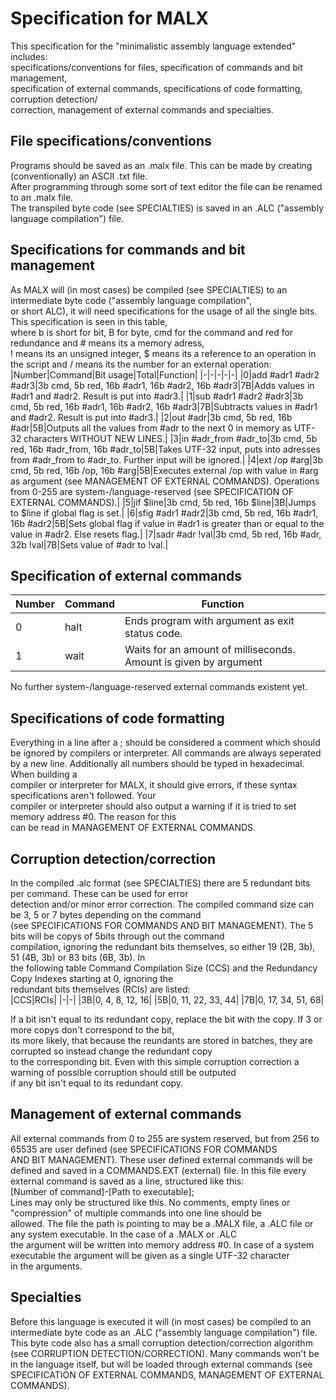# Specification for MALX
This specification for the "minimalistic assembly language extended" includes:  
specifications/conventions for files, specification of commands and bit management,  
specification of external commands, specifications of code formatting, corruption detection/  
correction, management of external commands and specialties.  
## File specifications/conventions  
Programs should be saved as an .malx file. This can be made by creating (conventionally) an ASCII .txt file.  
After programming through some sort of text editor the file can be renamed to an .malx file.  
The transpiled byte code (see SPECIALTIES) is saved in an .ALC ("assembly language compilation") file.
## Specifications for commands and bit management  
As MALX will (in most cases) be compiled (see SPECIALTIES) to an intermediate byte code ("assembly language compilation",  
or short ALC), it will need specifications for the usage of all the single bits. This specification is seen in this table,  
where b is short for bit, B for byte, cmd for the command and red for redundance and # means its a memory adress,  
! means its an unsigned integer, $ means its a reference to an operation in the script and / means its the number for an external operation:
|Number|Command|Bit usage|Total|Function|
|-|-|-|-|-|
|0|add #adr1 #adr2 #adr3|3b cmd, 5b red, 16b #adr1, 16b #adr2, 16b #adr3|7B|Adds values in #adr1 and #adr2. Result is put into #adr3.|
|1|sub #adr1 #adr2 #adr3|3b cmd, 5b red, 16b #adr1, 16b #adr2, 16b #adr3|7B|Subtracts values in #adr1 and #adr2. Result is put into #adr3.|
|2|out #adr|3b cmd, 5b red, 16b #adr|5B|Outputs all the values from #adr to the next 0 in memory as UTF-32 characters WITHOUT NEW LINES.|
|3|in #adr_from #adr_to|3b cmd, 5b red, 16b #adr_from, 16b #adr_to|5B|Takes UTF-32 input, puts into adresses from #adr_from to #adr_to. Further input will be ignored.|
|4|ext /op #arg|3b cmd, 5b red, 16b /op, 16b #arg|5B|Executes external /op with value in #arg as argument (see MANAGEMENT OF EXTERNAL COMMANDS). Operations from 0-255 are system-/language-reserved (see SPECIFICATION OF EXTERNAL COMMANDS).|
|5|jif $line|3b cmd, 5b red, 16b $line|3B|Jumps to $line if global flag is set.|
|6|sfig #adr1 #adr2|3b cmd, 5b red, 16b #adr1, 16b #adr2|5B|Sets global flag if value in #adr1 is greater than or equal to the value in #adr2. Else resets flag.|
|7|sadr #adr !val|3b cmd, 5b red, 16b #adr, 32b !val|7B|Sets value of #adr to !val.|  
## Specification of external commands  
|Number|Command|Function|
|-|-|-|
|0|halt|Ends program with argument as exit status code.|
|1|wait|Waits for an amount of milliseconds. Amount is given by argument|  

No further system-/language-reserved external commands existent yet.
## Specifications of code formatting
Everything in a line after a ; should be considered a comment which should be ignored by compilers or interpreter.
All commands are always seperated by a new line. Additionally all numbers should be typed in hexadecimal. When building a  
compiler or interpreter for MALX, it should give errors, if these syntax specifications aren't followed. Your  
compiler or interpreter should also output a warning if it is tried to set memory address #0. The reason for this  
can be read in MANAGEMENT OF EXTERNAL COMMANDS.  
## Corruption detection/correction  
In the compiled .alc format (see SPECIALTIES) there are 5 redundant bits per command. These can be used for error  
detection and/or minor error correction. The compiled command size can be 3, 5 or 7 bytes depending on the command  
(see SPECIFICATIONS FOR COMMANDS AND BIT MANAGEMENT). The 5 bits will be copys of 5bits through out the command  
compilation, ignoring the redundant bits themselves, so either 19 (2B, 3b), 51 (4B, 3b) or 83 bits (6B, 3b). In  
the following table Command Compilation Size (CCS) and the Redundancy Copy Indexes starting at 0, ignoring the  
redundant bits themselves (RCIs) are listed:  
|CCS|RCIs|
|-|-|
|3B|0, 4, 8, 12, 16|
|5B|0, 11, 22, 33, 44|
|7B|0, 17, 34, 51, 68|  

If a bit isn't equal to its redundant copy, replace the bit with the copy. If 3 or more copys don't correspond to the bit,  
its more likely, that because the reundants are stored in batches, they are corrupted so instead change the redundant copy  
to the corresponding bit. Even with this simple corruption correction a warning of possible corruption should still be outputed  
if any bit isn't equal to its redundant copy.  
## Management of external commands
All external commands from 0 to 255 are system reserved, but from 256 to 65535 are user defined (see SPECIFICATIONS FOR COMMANDS  
AND BIT MANAGEMENT). These user defined external commands will be defined and saved in a COMMANDS.EXT (external) file. In this file every  
external command is saved as a line, structured like this:  
[Number of command]-[Path to executable];  
Lines may only be structured like this. No comments, empty lines or "compression" of multiple commands into one line should be  
allowed. The file the path is pointing to may be a .MALX file, a .ALC file or any system executable. In the case of a .MALX or .ALC  
the argument will be written into memory address #0. In case of a system executable the argument will be given as a single UTF-32 character  
in the arguments.
## Specialties
Before this language is executed it will (in most cases) be compiled to an intermediate byte code as an .ALC ("assembly language compilation") file.  
This byte code also has a small corruption detection/correction algorithm (see CORRUPTION DETECTION/CORRECTION). Many commands won't be  
in the language itself, but will be loaded through external commands (see SPECIFICATION OF EXTERNAL COMMANDS, MANAGEMENT OF EXTERNAL COMMANDS).
